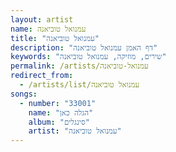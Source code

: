 ```yaml
---
layout: artist
name: עמנואל טוביאנה
title: "עמנואל טוביאנה"
description: "דף האמן עמנואל טוביאנה"
keywords: "שירים, מוזיקה, עמנואל טוביאנה"
permalink: /artists/עמנואל-טוביאנה
redirect_from:
  - /artists/list/עמנואל טוביאנה
songs:
  - number: "33001"
    name: "הגלה כאן"
    album: "סינגלים"
    artist: "עמנואל טוביאנה"
---
```

